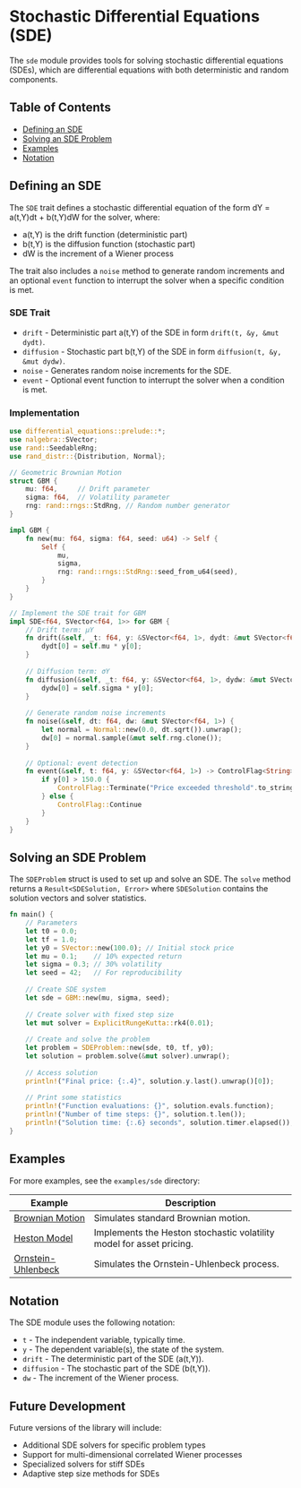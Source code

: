 # Stochastic Differential Equations (SDE)

The `sde` module provides tools for solving stochastic differential equations (SDEs), which are differential equations with both deterministic and random components.

## Table of Contents

- [Defining an SDE](#defining-an-sde)
- [Solving an SDE Problem](#solving-an-sde-problem)
- [Examples](#examples)
- [Notation](#notation)

## Defining an SDE

The `SDE` trait defines a stochastic differential equation of the form dY = a(t,Y)dt + b(t,Y)dW for the solver, where:
- a(t,Y) is the drift function (deterministic part)
- b(t,Y) is the diffusion function (stochastic part)
- dW is the increment of a Wiener process

The trait also includes a `noise` method to generate random increments and an optional `event` function to interrupt the solver when a specific condition is met.

### SDE Trait
* `drift` - Deterministic part a(t,Y) of the SDE in form `drift(t, &y, &mut dydt)`.
* `diffusion` - Stochastic part b(t,Y) of the SDE in form `diffusion(t, &y, &mut dydw)`.
* `noise` - Generates random noise increments for the SDE.
* `event` - Optional event function to interrupt the solver when a condition is met.

### Implementation
```rust
use differential_equations::prelude::*;
use nalgebra::SVector;
use rand::SeedableRng;
use rand_distr::{Distribution, Normal};

// Geometric Brownian Motion
struct GBM {
    mu: f64,     // Drift parameter
    sigma: f64,  // Volatility parameter
    rng: rand::rngs::StdRng, // Random number generator
}

impl GBM {
    fn new(mu: f64, sigma: f64, seed: u64) -> Self {
        Self {
            mu,
            sigma,
            rng: rand::rngs::StdRng::seed_from_u64(seed),
        }
    }
}

// Implement the SDE trait for GBM
impl SDE<f64, SVector<f64, 1>> for GBM {
    // Drift term: μY
    fn drift(&self, _t: f64, y: &SVector<f64, 1>, dydt: &mut SVector<f64, 1>) {
        dydt[0] = self.mu * y[0];
    }
    
    // Diffusion term: σY
    fn diffusion(&self, _t: f64, y: &SVector<f64, 1>, dydw: &mut SVector<f64, 1>) {
        dydw[0] = self.sigma * y[0];
    }
    
    // Generate random noise increments
    fn noise(&self, dt: f64, dw: &mut SVector<f64, 1>) {
        let normal = Normal::new(0.0, dt.sqrt()).unwrap();
        dw[0] = normal.sample(&mut self.rng.clone());
    }
    
    // Optional: event detection
    fn event(&self, t: f64, y: &SVector<f64, 1>) -> ControlFlag<String> {
        if y[0] > 150.0 {
            ControlFlag::Terminate("Price exceeded threshold".to_string())
        } else {
            ControlFlag::Continue
        }
    }
}
```

## Solving an SDE Problem

The `SDEProblem` struct is used to set up and solve an SDE. The `solve` method returns a `Result<SDESolution, Error>` where `SDESolution` contains the solution vectors and solver statistics.

```rust
fn main() {
    // Parameters
    let t0 = 0.0;
    let tf = 1.0;
    let y0 = SVector::new(100.0); // Initial stock price
    let mu = 0.1;    // 10% expected return
    let sigma = 0.3; // 30% volatility
    let seed = 42;   // For reproducibility
    
    // Create SDE system
    let sde = GBM::new(mu, sigma, seed);
    
    // Create solver with fixed step size
    let mut solver = ExplicitRungeKutta::rk4(0.01);
    
    // Create and solve the problem
    let problem = SDEProblem::new(sde, t0, tf, y0);
    let solution = problem.solve(&mut solver).unwrap();
    
    // Access solution
    println!("Final price: {:.4}", solution.y.last().unwrap()[0]);
    
    // Print some statistics
    println!("Function evaluations: {}", solution.evals.function);
    println!("Number of time steps: {}", solution.t.len());
    println!("Solution time: {:.6} seconds", solution.timer.elapsed());
}
```

## Examples

For more examples, see the `examples/sde` directory:

| Example | Description |
|---------|-------------|
| [Brownian Motion](../../examples/sde/01_brownian_motion/main.rs) | Simulates standard Brownian motion. |
| [Heston Model](../../examples/sde/02_heston_model/main.rs) | Implements the Heston stochastic volatility model for asset pricing. |
| [Ornstein-Uhlenbeck](../../examples/sde/03_ornstein_uhlenbeck/main.rs) | Simulates the Ornstein-Uhlenbeck process. |

## Notation

The SDE module uses the following notation:
- `t` - The independent variable, typically time.
- `y` - The dependent variable(s), the state of the system.
- `drift` - The deterministic part of the SDE (a(t,Y)).
- `diffusion` - The stochastic part of the SDE (b(t,Y)).
- `dw` - The increment of the Wiener process.

## Future Development

Future versions of the library will include:
- Additional SDE solvers for specific problem types
- Support for multi-dimensional correlated Wiener processes
- Specialized solvers for stiff SDEs
- Adaptive step size methods for SDEs
